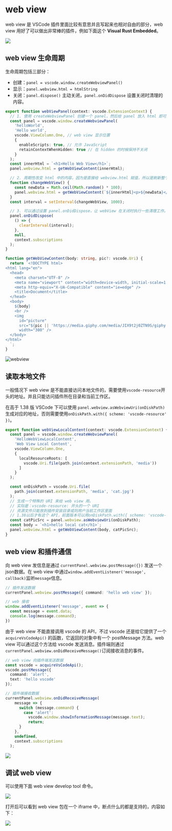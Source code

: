 # web view

web view 是 VSCode 插件里面比较有意思并且写起来也相对自由的部分，web view 用好了可以做出非常棒的插件，例如下面这个 **Visual Rust Embedded**。

![](images/visualRustEmbedded.gif)


## web view 生命周期

生命周期包括三部分：

- 创建：`panel = vscode.window.createWebviewPanel()`
- 显示：`panel.webview.html = htmlString`
- 关闭：`panel.dispose()` 主动关闭，`panel.onDidDispose` 设置关闭时清理的内容。

```ts
export function webViewPanel(context: vscode.ExtensionContext) {
  // 1. 使用 createWebviewPanel 创建一个 panel，然后给 panel 放入 html 即可展示 web view
  const panel = vscode.window.createWebviewPanel(
    'helloWorld',
    'Hello world',
    vscode.ViewColumn.One, // web view 显示位置
    {
      enableScripts: true, // 允许 JavaScript
      retainContextWhenHidden: true // 在 hidden 的时候保持不关闭
    }
  );
  const innerHtml = `<h1>Hello Web View</h1>`;
  panel.webview.html = getWebViewContent(innerHtml);

  // 2. 周期性改变 html 中的内容，因为是直接给 webview.html 赋值，所以是刷新整个内容
  function changeWebView() {
    const newData = Math.ceil(Math.random() * 100);
    panel.webview.html = getWebViewContent(`${innerHtml}<p>${newData}</p>`);
  }
  const interval = setInterval(changeWebView, 1000);

  // 3. 可以通过设置 panel.onDidDispose，让 webView 在关闭时执行一些清理工作。
  panel.onDidDispose(
    () => {
      clearInterval(interval);
    },
    null,
    context.subscriptions
  );
}

function getWebViewContent(body: string, pic?: vscode.Uri) {
  return `<!DOCTYPE html>
<html lang="en">
  <head>
    <meta charset="UTF-8" />
    <meta name="viewport" content="width=device-width, initial-scale=1.0" />
    <meta http-equiv="X-UA-Compatible" content="ie=edge" />
    <title>Document</title>
  </head>
  <body>
    ${body}
    <br />
    <img
      id="picture"
      src="${pic || 'https://media.giphy.com/media/JIX9t2j0ZTN9S/giphy.gif'}"
      width="300" />
  </body>
</html>
  `;
}
```

![webview](images/webview1.gif)

## 读取本地文件

一般情况下 web view 是不能直接访问本地文件的，需要使用`vscode-resource`开头的地址。并且只能访问插件所在目录和当前工作区。

在高于 1.38 版 VSCode 下可以使用 `panel.webview.asWebviewUri(onDiskPath)` 生成对应的地址，否则需要使用`onDiskPath.with({ scheme: 'vscode-resource' })`。

```ts
export function webViewLocalContent(context: vscode.ExtensionContext) {
  const panel = vscode.window.createWebviewPanel(
    'HelloWebViewLocalContent',
    'Web View Local Content',
    vscode.ViewColumn.One,
    {
      localResourceRoots: [
        vscode.Uri.file(path.join(context.extensionPath, 'media'))
      ]
    }
  );

  const onDiskPath = vscode.Uri.file(
    path.join(context.extensionPath, 'media', 'cat.jpg')
  );
  // 生成一个特殊的 URI 来给 web view 用。
  // 实际是：vscode-resource: 开头的一个 URI
  // 资源文件只能放到插件安装目录或则用户当前工作区里面
  // 1.38以后才有这个 API，前面版本可以用onDiskPath.with({ scheme: 'vscode-resource' });
  const catPicSrc = panel.webview.asWebviewUri(onDiskPath);
  const body = `<h1>hello local cat</h1>`;
  panel.webview.html = getWebViewContent(body, catPicSrc);
}
```

## web view 和插件通信

向 web view 发信息是通过 `currentPanel.webview.postMessage({})` 发送一个json数据。在 web view 中通过`window.addEventListener('message', callback)`监听`message`信息。

```ts
// 插件发送数据
currentPanel.webview.postMessage({ command: 'hello web view' });

// web 接收
window.addEventListener('message', event => {
  const message = event.data;
  console.log(message.command);
})
```

由于 web view 不能直接调用 vscode 的 API，不过 vscode 还是给它提供了一个 `acquireVsCodeApi()` 的函数，它返回的对象中有一个 postMessage 方法。web view 可以通过这个方法给 vscode 发送消息。插件端则通过`currentPanel.webview.onDidReceiveMessage()`订阅接收消息的事件。

```ts
// web view 向插件端发送数据
const vscode = acquireVsCodeApi();
vscode.postMessage({
  command: 'alert',
  text: 'hello vscode'
});

// 插件端接收数据
currentPanel.webview.onDidReceiveMessage(
    message => {
      switch (message.command) {
        case 'alert':
          vscode.window.showInformationMessage(message.text);
          return;
      }
    },
    undefined,
    context.subscriptions
  );
```

![](images/webview_develop_tool.png)

## 调试 web view

可以使用下面 web view develop tool 命令。

![](images/webview_develop_tool.png)

打开后可以看到 web view 包在一个 iframe 中，断点什么的都是支持的，内容如下：

![](images/webview_html.png)
